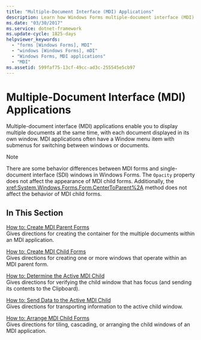 ```yaml
---
title: "Multiple-Document Interface (MDI) Applications"
description: Learn how Windows Forms multiple-document interface (MDI) applications enable you to display multiple documents at the same time, with each document displayed in its own window.
ms.date: "03/30/2017"
ms.service: dotnet-framework
ms.update-cycle: 1825-days
helpviewer_keywords:
  - "forms [Windows Forms], MDI"
  - "windows [Windows Forms], mDI"
  - "Windows Forms, MDI applications"
  - "MDI"
ms.assetid: 599faf75-13cf-49cc-ad3c-255545e5cb97
---
```

# Multiple-Document Interface (MDI) Applications

Multiple-document interface (MDI) applications enable you to display multiple documents at the same time, with each document displayed in its own window. MDI applications often have a Window menu item with submenus for switching between windows or documents.

> [!NOTE]
> There are some behavior differences between MDI forms and single-document interface (SDI) windows in Windows Forms. The `Opacity` property does not affect the appearance of MDI child forms. Additionally, the <xref:System.Windows.Forms.Form.CenterToParent%2A> method does not affect the behavior of MDI child forms.

## In This Section

[How to: Create MDI Parent Forms](how-to-create-mdi-parent-forms.md)\
Gives directions for creating the container for the multiple documents within an MDI application.

[How to: Create MDI Child Forms](how-to-create-mdi-child-forms.md)\
Gives directions for creating one or more windows that operate within an MDI parent form.

[How to: Determine the Active MDI Child](how-to-determine-the-active-mdi-child.md)\
Gives directions for verifying the child window that has focus (and sending its contents to the Clipboard).

[How to: Send Data to the Active MDI Child](how-to-send-data-to-the-active-mdi-child.md)\
Gives directions for transporting information to the active child window.

[How to: Arrange MDI Child Forms](how-to-arrange-mdi-child-forms.md)\
Gives directions for tiling, cascading, or arranging the child windows of an MDI application.
